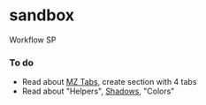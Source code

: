 # sandbox
Workflow SP


### To do
- Read about [MZ Tabs](https://materializecss.com/tabs.html), create section with 4 tabs
- Read about "Helpers", [Shadows](https://materializecss.com/shadow.html), "Colors"